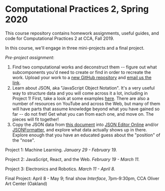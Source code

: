 # Computational Practices 2, Spring 2020

This course repository contains homework assignments, useful guides, and code for Computational Practices 2 at CCA, Fall 2019.

In this course, we'll engage in three mini-projects and a final project.

*Pre-project assignment*: 
1. Find two computational works and deconstruct them -- figure out what subcomponents you'd need to create or find in order to recreate the work. Upload your work to a [new GitHub repository](https://github.com/zamfi/github-guide) and [email us the link](mailto:zamfi@cca.edu,rolf.widenfelt@cca.edu).
2. Learn about JSON, aka "JavaScript Object Notation". It's a very useful way to structure data and you will come across it a lot, including in Project 1! First, take a look at some examples [here](json-examples-CCA.md). There are also a number of resources on YouTube and across the Web, but many of them will have parts that assume knowledge beyond what you have gained so far -- do not fret! Get what you can from each one, and move on. The pieces will fit together!
3. Copy the JSON data from [this document](runner.json?raw=1) into [JSON Editor Online](https://jsoneditoronline.org) and/or [JSONFormatter](https://www.jsonformatter.io), and explore what data actually shows up in there. Explore enough that you have an educated guess about the "position" of the "nose".

Project 1: Machine Learning. *January 29 - February 19.*

Project 2: JavaScript, React, and the Web. *February 19 - March 11.*

Project 3: Electronics and Robotics. *March 11 - April 8.*

Final Project: April 8 - May 9; final show *Interface*, 7pm-9:30pm, CCA Oliver Art Center (Oakland)
